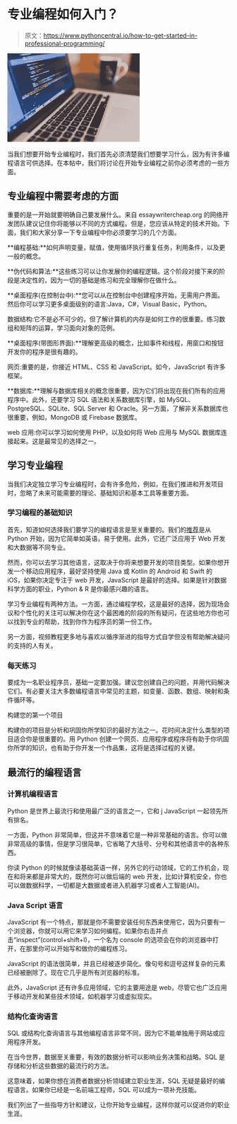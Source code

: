 # 专业编程如何入门？

> 原文：<https://www.pythoncentral.io/how-to-get-started-in-professional-programming/>

[![professional programming](img/5449ec531ea3f1687c8c567cd8e837e6.png)](https://www.pythoncentral.io/wp-content/uploads/2022/04/coding-g7f4d669bf_1280.jpg)

当我们想要开始专业编程时，我们首先必须清楚我们想要学习什么，因为有许多编程语言可供选择。在本帖中，我们将讨论在开始专业编程之前你必须考虑的一些方面。

## 专业编程中需要考虑的方面

重要的是一开始就要明确自己要发展什么。来自 essaywritercheap.org 的网络开发团队建议记住你将能够以不同的方式编程。但是，您应该从特定的技术开始。下面，我们和大家分享一下专业编程中你必须要学习的几个方面。

**编程基础:**如何声明变量，赋值，使用循环执行重复任务，利用条件，以及更一般的概念。

**伪代码和算法:**这些练习可以让你发展你的编程逻辑。这个阶段对接下来的阶段是决定性的，因为一切的基础是练习和完全理解你在做什么。

**桌面程序(在控制台中):**您可以从在控制台中创建程序开始，无需用户界面。然后你可以学习更多桌面级别的语言:Java，C#，Visual Basic，Python。

数据结构:它不是必不可少的，但了解计算机的内存是如何工作的很重要。练习数组和矩阵的运算，学习面向对象的范例。

**桌面程序(带图形界面):**理解更高级的概念，比如事件和线程，用窗口和按钮开发你的程序是很有趣的。

网页:重要的是，你接近 HTML、CSS 和 JavaScript。如今，JavaScript 有许多框架。

**数据库:**理解与数据库相关的概念很重要，因为它们将出现在我们所有的应用程序中。此外，还要学习 SQL 语法和关系数据库引擎，如 MySQL、PostgreSQL、SQLite、SQL Server 和 Oracle。另一方面，了解非关系数据库也很重要，例如，MongoDB 或 Firebase 数据库。

web 应用:你可以学习如何使用 PHP，以及如何将 Web 应用与 MySQL 数据库连接起来。这是最常见的选择之一。

## 学习专业编程

当我们决定独立学习专业编程时，会有许多危险，例如，在我们推进和开发项目时，忽略了未来可能需要的理论、基础知识和基本工具等重要方面。

### 学习编程的基础知识

首先，知道如何选择我们要学习的编程语言是至关重要的。我们的[推荐](https://www.pythoncentral.io/introduction-python-gui-development/)是从 Python 开始，因为它简单如英语，易于使用。此外，它还广泛应用于 Web 开发和大数据等不同专业。

然而，你可以去学习其他语言，这取决于你将来想要开发的项目类型。如果你想开发一个移动应用程序，最好坚持使用 Java 或 Kotlin 的 Android 和 Swift 的 iOS，如果你决定专注于 web 开发，JavaScript 是最好的选择。如果是针对数据科学方面的职业，Python & R 是你最感兴趣的语言。

学习专业编程有两种方法。一方面，通过编程学校，这是最好的选择，因为现场会议和个性化的关注可以解决你在这个最困难的阶段的所有疑问，在这些地方你也可以找到专业的帮助，找到你作为程序员的第一份工作。

另一方面，视频教程更多地与喜欢以循序渐进的指导方式自学但没有帮助解决疑问的支持的人有关。

### 每天练习

要成为一名职业程序员，基础一定要加强。建议您创建自己的问题，并用代码解决它们。有必要关注大多数编程语言中常见的主题，如变量、函数、数组、映射和条件循环等。

构建您的第一个项目

构建你的项目是分析和巩固你所学知识的最好方法之一。花时间决定什么类型的项目适合你是很重要的。用 Python 创建一个网页、应用程序或程序将有助于你巩固你所学的知识，也有助于你开发一个作品集，这将是选择过程的关键。

## 最流行的编程语言

### 计算机编程语言

Python 是世界上最流行和使用最广泛的语言之一，它和 j JavaScript 一起领先所有排名。

一方面，Python 非常简单，但这并不意味着它是一种非常基础的语言。你可以做非常高级的事情，但是学习很简单，它省略了大括号、分号和其他语言中的各种东西。

你读 Python 的时候就像读基础英语一样，另外它的行动领域，它的工作机会，现在和将来都是非常大的，既然你可以做后端的 web 开发，比如计算机安全，你也可以做数据科学，一切都是大数据或者进入机器学习或者人工智能(AI)。

### Java Script 语言

JavaScript 有一个特点，那就是你不需要安装任何东西来使用它，因为只要有一个浏览器，你就可以用它来学习如何编程。如果你右击并点击“inspect”(control+shift+I)，一个名为 console 的选项会在你的浏览器中打开，在那里你可以开始写和做你的编程练习。

JavaScript 的语法很简单，并且已经被逐步简化。像句号和逗号这样复杂的元素已经被删除了。现在它几乎是所有浏览器的标准。

此外，JavaScript 还有许多应用领域，它的主要用途是 web，尽管它也广泛应用于移动开发和某些技术领域，如机器学习或虚拟现实。

### 结构化查询语言

SQL 或结构化查询语言与其他编程语言非常不同，因为它不能单独用于网站或应用程序开发。

在当今世界，数据至关重要，有效的数据分析可以影响业务决策和战略。SQL 是存储和分析这些数据的最流行的方法。

这意味着，如果你想在消费者数据分析领域建立职业生涯，SQL 无疑是最好的编程语言。如果你已经是一名前端工程师，SQL 可以成为一项补充技能。

我们列出了一些指导方针和建议，让你开始专业编程，这样你就可以促进你的职业生涯。